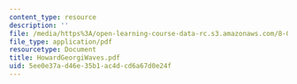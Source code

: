 ```yaml
---
content_type: resource
description: ''
file: /media/https%3A/open-learning-course-data-rc.s3.amazonaws.com/8-03sc-physics-iii-vibrations-and-waves-fall-2016/5ee0e37ad46e35b1ac4dcd6a67d0e24f_MIT8_03SCF16_Text_Ch4.pdf
file_type: application/pdf
resourcetype: Document
title: HowardGeorgiWaves.pdf
uid: 5ee0e37a-d46e-35b1-ac4d-cd6a67d0e24f
---
```

